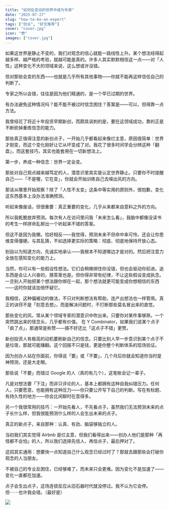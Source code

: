 ```yaml
---
title: "如何在变动的世界中成为专家"
date: "2025-07-27"
slug: "how-to-be-an-expert"
tags: ["创业", "好文推荐"]
cover: "cover.jpg"
icon: "😎"
images: ["cover.jpg"]
---
```

如果这世界是静止不变的，我们对观念的信心就能一路线性上升。某个想法经得起越多样、越严格的考验，就越可能是真的。许多人其实默默相信这一点——对「人性」这种变化不大的领域来说，这么想或许没错。



但对那些会变的东西——也就是几乎所有其他事物——你就不能再这样信任自己的判断了。



专家之所以会错，往往是因为他们精通的，是一个早已过期的世界。



有办法避免这种情况吗？能不能不被过时信念困住？答案是——可以，但得靠一点方法。



我曾经花了将近十年投资早期新创，而颇具讽刺的是，要在这领域成功，靠的正是不断砍掉重练信念的能力。



那些真正值得注意的新创点子，一开始几乎都看起来像烂主意，原因很简单：世界才刚变，而这个变化刚好让它从坏变成了对。我花了很多时间学会分辨这种「翻盘」，而这套技巧，其实也能套用在一切新想法上。



第一步，养成一种信念：世界一定会变。



那些对自己观点越来越笃定的人，潜意识里其实是认定世界静止。只要你不时提醒自己——「不是喔，它在变」，你就会开始训练自己去嗅出风的方向。



那该从哪里开始观察？除了「人性不太变」这条中等实用的原则外，很抱歉，变化这东西基本上没办法准确预测。



听起来像废话，但很重要：真正重要的变化，几乎从来都来自意料之外的方向。



所以我乾脆放弃预测。每次有人在访问里问我「未来怎么看」，我脑中都像没读书的考生一样拼命乱掰出一个听起来不错的答案。



但这不是因为我懒。恰好相反——我觉得，预测未来不但命中率可怜，还会让你思维变得僵硬。与其乱猜，不如选择更实际的策略：彻底、彻底地保持开放心态。



别自以为知道方向，先诚实地承认——我根本不知道哪边才是对的。然后把注意力全放在感知变化的能力上。



当然，你可以有一些假设性想法。它们会稍微绑住你没错，但也会驱动你前进。追东西是会让人兴奋的，猜答案也是。但你得非常有纪律，不让这些假设变成执念。
一旦别人开始把某个想法跟你绑在一起，那个想法就更可能变成你想相信的东西——这时你就该加倍怀疑它。



我相信，这种偏被动的做法，不只对判断想法有帮助，连产出想法也一样管用。真正的诀窍不是「刻意去想」，而是解决问题时，不打断那些莫名冒出来的直觉。



那些变化的风，常从某个领域专家的潜意识中吹出来。只要你对某件事够熟，一个突然跳出来的怪念头，几乎都有价值。
在 Y Combinator，如果我们说某个点子「疯了点」，那通常是称赞——搞不好还比「这点子不错」更赞。



新创投资人有极高的动机要刷新自己的信念。只要比别人早一步意识到某个点子不是垃圾，那就可能赚翻。这个回报不只是钱，更是你整个判断体系的现场验证。



因为创办人站在你面前，你得说「要」或「不要」，几个月后你就会知道你当时是神预测，还是大走眼。



那些说「不要」而错过 Google 的人（真的有几个），这笔帐会记一辈子。



凡是对想法要「下注」而非只评论的人，基本上都拥有这种自我纠错压力。任何人，只要愿意，也能拥有这种压力——你只要公开写下自己的判断。写在有标题、有持久性的地方——你会比闲聊时在意得多。



另一个我很常用的技巧：一开始先看人，不先看点子。虽然我们无法预测未来的点子长什么样，但我很能预测什么样的人会生出未来的点子。



真正的新点子，来自那种：认真、有劲、脑袋够独立的人。



当初我们其实觉得 Airbnb 是烂主意，但我们看得出来——创办人他们是那种「再怪都不会怕」的人，所以我们选择先信人、再信点子，最后押对了。



这招其实通用：想要快一点知道自己什么观念已经过时了？那就去跟那些会打破你观念的人当朋友。



不被自己的专业反困住，已经够难了，而未来只会更难。因为变化不是加速了——变化一直都在加速。



点子会生出点子，这场连锁反应从旧石器时代就没停过。我不认为它会停。
但⋯⋯也许我会错。（最好是）




![](https://prod-files-secure.s3.us-west-2.amazonaws.com/112d0858-5090-4d34-a606-b75eb8d65fd2/46476355-9cf3-4e99-9b7a-3531bc426380/1000202064.png?X-Amz-Algorithm=AWS4-HMAC-SHA256&X-Amz-Content-Sha256=UNSIGNED-PAYLOAD&X-Amz-Credential=ASIAZI2LB466SHGTQNLO%2F20251012%2Fus-west-2%2Fs3%2Faws4_request&X-Amz-Date=20251012T203107Z&X-Amz-Expires=3600&X-Amz-Security-Token=IQoJb3JpZ2luX2VjEIz%2F%2F%2F%2F%2F%2F%2F%2F%2F%2FwEaCXVzLXdlc3QtMiJHMEUCIHoPxt4Hk3OyBamGcpzNOQHEdZlUeKHNIIFsaRnF3HkVAiEAxlbDMJQQ8EDf1MAPmP1zzRcoLCbgcO7MFPj%2BMKjs7bAq%2FwMINRAAGgw2Mzc0MjMxODM4MDUiDEVklvEAuxxWfj4pmSrcAy3CI%2B4cCW5IevHNLcLH3Gxsc0HJixjvdwMoXx6Q3cbi%2FxvX7NXvi%2B7rs2gN2aRvssbCaUumuAksnfHwN8986zbQ1CWIbOBq6%2FQMIdVdAMZlo5k1M2y78f5phgpI4FuVvqZiPISPevkFC0ie%2F9GjmXUxLBR5GDRB4ecmnJKELUgQXl3IDgf2k8mpm1zPYQoOyyWjWdQ%2FstF7gIXvIc4%2Bh7w2hIiwoYsGsPpOyPB9A0M33vFMf43NnXMjRCEXNr8vFHrozggwztrbxAgw5jyfE%2FZP9JVVPf83V95Me9JwufiaGWiecu15BE6p8m4ePKSFvCoJWCPmG%2FInUTZAWY8AsOpsTbMna8ZEgF2LzAK6WeZKVgj1vM6Z2IsW1DSiP%2B1J9x0cTwXL8FnzE%2Fz6983Hu6jo1qndiYAzgCNief8uIW007FxWRIAD5SiLN9%2BC9TjMHgH98rxlSY19k0jiwlMExq7w6DIt1SguMF0%2FPBHVLUyJbJhx8R01AWmpX0Q58YVMDvPlOb7gEm1rr5Z%2Fzo3ujSNSAC2QgPS2WoCOyS1Q0YXdNB3OiWZjQCk0qHBpkhvQff9ZUx6rl4NzRyEL7qOxlxQjUyeZN1mo27n9LKPXFAJFOuIKXuwJxlEAHvZKMJSKsMcGOqUB2GjbyVLbQ2x%2Bp6On5T54BuImrIGt8OZaM7MNamqPtN4flpBW9uCreeChVZDRkcsTJaF%2FVEg9LYx0laPaEXs7ud7a6hZxCZNWWtytTIRsBLXyVgx7PERjm8YV0%2Bq2xAiaybde1Y2Y4oAJ9Xnq8AJj0iO5TZM2tpnT3fi64P35jKGYX2dSyTnLXIj9gumFxpxV5eX6mwFhra%2FTRNLFpx%2F6u0RV3hQB&X-Amz-Signature=621421e627438feba04d54823cb075153c4649d2f054929464fcb9f64ca0ad18&X-Amz-SignedHeaders=host&x-amz-checksum-mode=ENABLED&x-id=GetObject)

